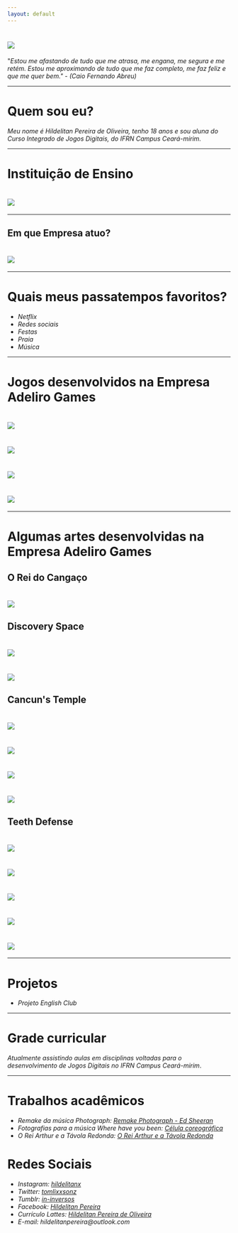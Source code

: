 ```yaml
---
layout: default
---
```


# ![](eu.png)  

"_Estou me afastando de tudo que me atrasa, me engana, me segura e me retém. Estou me aproximando de tudo que me faz completo, me faz feliz e que me quer bem." - (Caio Fernando Abreu)_

* * * 

# Quem sou eu?

_Meu nome é Hildelitan Pereira de Oliveira, tenho 18 anos e sou aluna do Curso Integrado de Jogos Digitais, do IFRN Campus Ceará-mirim._

* * *

# Instituição de Ensino

# ![](if.png)

* * * 

## Em que Empresa atuo?

# ![](empresa.png)

* * * 

# Quais meus passatempos favoritos?

* _Netflix_  
* _Redes sociais_  
* _Festas_  
* _Praia_  
* _Música_  

* * * 

# Jogos desenvolvidos na Empresa Adeliro Games

# [![](jogo1.png)](https://alessandrats.github.io/O%20Rei%20do%20Cangaco/)

# [![](jogo2.png)](https://alessandrats.github.io/DiscoverySpace/)

# [![](jogo3.png)](https://alessandrats.github.io/CancunsTemple/)

# [![](jogo4.png)](https://alessandrats.github.io/TeethDefense/)

* * * 

# Algumas artes desenvolvidas na Empresa Adeliro Games

## O Rei do Cangaço

# ![](photo1.png)  

## Discovery Space

# ![](photo2.png)  

# ![](photo3.png)  

## Cancun's Temple

# ![](photo4.png)  

# ![](photo5.png)  

# ![](photo6.png)  

# ![](photo7.png)  

## Teeth Defense

# ![](photo8.png)  

# ![](photo9.png)  

# ![](photo10.png)  

# ![](photo11.png)  

# ![](photo12.png)  

* * *

# Projetos

* _Projeto English Club_

* * *

# Grade curricular

_Atualmente assistindo aulas em disciplinas voltadas para o desenvolvimento de Jogos Digitais no IFRN Campus Ceará-mirim_. 

* * *

# Trabalhos acadêmicos

* _Remake da música Photograph: [Remake Photograph - Ed Sheeran](https://www.youtube.com/watch?v=gk6JF1bzlB8)_  
* _Fotografias para a música Where have you been: [Célula coreográfica](https://www.youtube.com/watch?v=0XH5Oab4L-Y)_  
* _O Rei Arthur e a Távola Redonda: [O Rei Arthur e a Távola Redonda](https://www.youtube.com/watch?v=RSX8255Pq-Y)_

# Redes Sociais 

* _Instagram:  [hildelitanx](https://www.instagram.com/hildelitanx/)_    
* _Twitter: [tomlixxsonz](https://twitter.com/tomlixxsonz)_
* _Tumblr:  [in-inversos](http://in-inversos.tumblr.com/)_    
* _Facebook:  [Hildelitan Pereira](https://www.facebook.com/hildelitan)_    
* _Currículo Lattes: [Hildelitan Pereira de Oliveira](http://lattes.cnpq.br/5361936635040520)_  
* _E-mail: hildelitanpereira@outlook.com_

